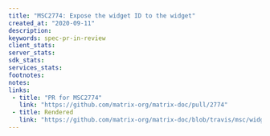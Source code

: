 ```yaml
---
title: "MSC2774: Expose the widget ID to the widget"
created_at: "2020-09-11"
description:
keywords: spec-pr-in-review
client_stats:
server_stats:
sdk_stats:
services_stats:
footnotes:
notes:
links:
 - title: "PR for MSC2774"
   link: "https://github.com/matrix-org/matrix-doc/pull/2774"
 - title: Rendered
   link: "https://github.com/matrix-org/matrix-doc/blob/travis/msc/widget-id/proposals/2774-widget-id.md"
---
```

